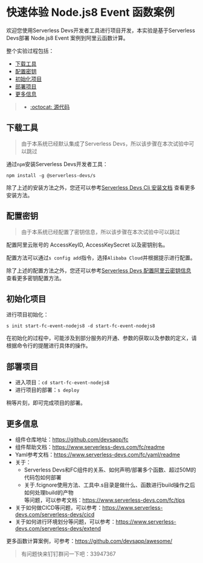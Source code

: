 # 快速体验 Node.js8 Event 函数案例

欢迎您使用Serverless Devs开发者工具进行项目开发，本实验是基于Serverless Devs部署 Node.js8 Event 案例到阿里云函数计算。

整个实验过程包括：
- [下载工具](#下载工具)
- [配置密钥](#配置密钥)
- [初始化项目](#初始化项目)
- [部署项目](#部署项目)
- [更多信息](#更多信息)

> - [:octocat: 源代码](https://github.com/devsapp/start-fc/tree/main/event-function/fc-event-node.js8/src)

## 下载工具

> 由于本系统已经默认集成了Serverless Devs，所以该步骤在本次试验中可以跳过

通过`npm`安装Serverless Devs开发者工具：

```
npm install -g @serverless-devs/s
```

除了上述的安装方法之外，您还可以参考[Serverless Devs Cli 安装文档](https://www.serverless-devs.com/serverless-devs/install) 查看更多安装方法。

## 配置密钥

> 由于本系统已经配置了密钥信息，所以该步骤在本次试验中可以跳过

配置阿里云账号的 AccessKeyID, AccessKeySecret 以及密钥别名。

配置方法可以通过`s config add`指令，选择`Alibaba Cloud`并根据提示进行配置。

除了上述的配置方法之外，您还可以参考[Serverless Devs 配置阿里云密钥信息](https://www.serverless-devs.com/fc/config) 查看更多密钥配置方法。

## 初始化项目

进行项目初始化：

```
s init start-fc-event-nodejs8 -d start-fc-event-nodejs8
```

在初始化的过程中，可能涉及到部分服务的开通、参数的获取以及参数的定义，请根据命令行的提醒进行具体的操作。

## 部署项目

- 进入项目：`cd start-fc-event-nodejs8`
- 进行项目的部署：`s deploy`

稍等片刻，即可完成项目的部署。

## 更多信息

- 组件仓库地址：https://github.com/devsapp/fc
- 组件帮助文档：https://www.serverless-devs.com/fc/readme
- Yaml参考文档：https://www.serverless-devs.com/fc/yaml/readme
- 关于：
    - Serverless Devs和FC组件的关系、如何声明/部署多个函数、超过50M的代码包如何部署
    - 关于.fcignore使用方法、工具中.s目录是做什么、函数进行build操作之后如何处理build的产物    
  等问题，可以参考文档：https://www.serverless-devs.com/fc/tips
- 关于如何做CICD等问题，可以参考：https://www.serverless-devs.com/serverless-devs/cicd
- 关于如何进行环境划分等问题，可以参考：https://www.serverless-devs.com/serverless-devs/extend

更多函数计算案例，可参考：https://github.com/devsapp/awesome/

> 有问题快来钉钉群问一下吧：33947367